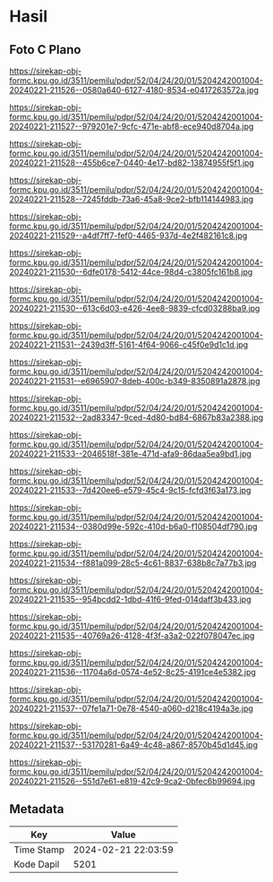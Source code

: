 # Hasil

## Foto C Plano

https://sirekap-obj-formc.kpu.go.id/3511/pemilu/pdpr/52/04/24/20/01/5204242001004-20240221-211526--0580a640-6127-4180-8534-e0417263572a.jpg

https://sirekap-obj-formc.kpu.go.id/3511/pemilu/pdpr/52/04/24/20/01/5204242001004-20240221-211527--979201e7-9cfc-471e-abf8-ece940d8704a.jpg

https://sirekap-obj-formc.kpu.go.id/3511/pemilu/pdpr/52/04/24/20/01/5204242001004-20240221-211528--455b6ce7-0440-4e17-bd82-13874955f5f1.jpg

https://sirekap-obj-formc.kpu.go.id/3511/pemilu/pdpr/52/04/24/20/01/5204242001004-20240221-211528--7245fddb-73a6-45a8-9ce2-bfb114144983.jpg

https://sirekap-obj-formc.kpu.go.id/3511/pemilu/pdpr/52/04/24/20/01/5204242001004-20240221-211529--a4df7ff7-fef0-4465-937d-4e2f482161c8.jpg

https://sirekap-obj-formc.kpu.go.id/3511/pemilu/pdpr/52/04/24/20/01/5204242001004-20240221-211530--6dfe0178-5412-44ce-98d4-c3805fc161b8.jpg

https://sirekap-obj-formc.kpu.go.id/3511/pemilu/pdpr/52/04/24/20/01/5204242001004-20240221-211530--613c6d03-e426-4ee8-9839-cfcd03288ba9.jpg

https://sirekap-obj-formc.kpu.go.id/3511/pemilu/pdpr/52/04/24/20/01/5204242001004-20240221-211531--2439d3ff-5161-4f64-9066-c45f0e9d1c1d.jpg

https://sirekap-obj-formc.kpu.go.id/3511/pemilu/pdpr/52/04/24/20/01/5204242001004-20240221-211531--e6965907-8deb-400c-b349-8350891a2878.jpg

https://sirekap-obj-formc.kpu.go.id/3511/pemilu/pdpr/52/04/24/20/01/5204242001004-20240221-211532--2ad83347-9ced-4d80-bd84-6867b83a2388.jpg

https://sirekap-obj-formc.kpu.go.id/3511/pemilu/pdpr/52/04/24/20/01/5204242001004-20240221-211533--2046518f-381e-471d-afa9-86daa5ea9bd1.jpg

https://sirekap-obj-formc.kpu.go.id/3511/pemilu/pdpr/52/04/24/20/01/5204242001004-20240221-211533--7d420ee6-e579-45c4-9c15-fcfd3f63a173.jpg

https://sirekap-obj-formc.kpu.go.id/3511/pemilu/pdpr/52/04/24/20/01/5204242001004-20240221-211534--0380d99e-592c-410d-b6a0-f108504df790.jpg

https://sirekap-obj-formc.kpu.go.id/3511/pemilu/pdpr/52/04/24/20/01/5204242001004-20240221-211534--f881a099-28c5-4c61-8837-638b8c7a77b3.jpg

https://sirekap-obj-formc.kpu.go.id/3511/pemilu/pdpr/52/04/24/20/01/5204242001004-20240221-211535--954bcdd2-1dbd-41f6-9fed-014daff3b433.jpg

https://sirekap-obj-formc.kpu.go.id/3511/pemilu/pdpr/52/04/24/20/01/5204242001004-20240221-211535--40769a26-4128-4f3f-a3a2-022f078047ec.jpg

https://sirekap-obj-formc.kpu.go.id/3511/pemilu/pdpr/52/04/24/20/01/5204242001004-20240221-211536--11704a6d-0574-4e52-8c25-4191ce4e5382.jpg

https://sirekap-obj-formc.kpu.go.id/3511/pemilu/pdpr/52/04/24/20/01/5204242001004-20240221-211537--07fe1a71-0e78-4540-a060-d218c4194a3e.jpg

https://sirekap-obj-formc.kpu.go.id/3511/pemilu/pdpr/52/04/24/20/01/5204242001004-20240221-211537--53170281-6a49-4c48-a867-8570b45d1d45.jpg

https://sirekap-obj-formc.kpu.go.id/3511/pemilu/pdpr/52/04/24/20/01/5204242001004-20240221-211526--551d7e61-e819-42c9-9ca2-0bfec6b99694.jpg


## Metadata

| Key        | Value               |
| ---------- | ------------------- |
| Time Stamp | 2024-02-21 22:03:59 |
| Kode Dapil | 5201                |



